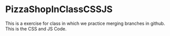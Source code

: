 # PizzaShopInClassCSSJS
This is a exercise for class in which we practice merging branches in github. This is the CSS and JS Code.
